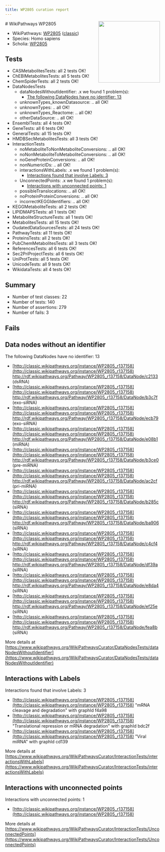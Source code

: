 ```yaml
---
title: WP2805 curation report
---
```


<img style="float: right; width: 200px" src="https://upload.wikimedia.org/wikipedia/commons/thumb/8/83/Wplogo_with_text_500.png/640px-Wplogo_with_text_500.png" />
# WikiPathways WP2805

* WikiPathways: [WP2805](https://wikipathways.org/pathways/WP2805) ([classic](https://classic.wikipathways.org/instance/WP2805))
* Species: Homo sapiens
* Scholia: [WP2805](https://scholia.toolforge.org/wikipathways/WP2805)
## Tests
* CASMetabolitesTests: all 2 tests OK!
* ChEBIMetabolitesTests: all 5 tests OK!
* ChemSpiderTests: all 2 tests OK!
* DataNodesTests
    * dataNodesWithoutIdentifier: .x we found 1 problem(s):
        * [The following DataNodes have no identifier: 13](#8792c493)
    * unknownTypes_knownDatasource: .. all OK!
    * unknownTypes: .. all OK!
    * unknownTypes_Reactome: .. all OK!
    * otherDataSource: .. all OK!
* EnsemblTests: all 4 tests OK!
* GeneTests: all 6 tests OK!
* GeneralTests: all 15 tests OK!
* HMDBSecMetabolitesTests: all 3 tests OK!
* InteractionTests
    * noMetaboliteToNonMetaboliteConversions: .. all OK!
    * noNonMetaboliteToMetaboliteConversions: .. all OK!
    * noGeneProteinConversions: .. all OK!
    * nonNumericIDs: .. all OK!
    * interactionsWithLabels: .x we found 1 problem(s):
        * [Interactions found that involve Labels: 3](#630d267a)
    * UnconnectedPoints: .x we found 1 problem(s):
        * [Interactions with unconnected points: 1](#35a61ad9)
    * possibleTranslocations: .. all OK!
    * noProteinProteinConversions: .. all OK!
    * incorrectKEGGIdentifiers: .. all OK!
* KEGGMetaboliteTests: all 2 tests OK!
* LIPIDMAPSTests: all 1 tests OK!
* MetaboliteStructureTests: all 1 tests OK!
* MetabolitesTests: all 15 tests OK!
* OudatedDataSourcesTests: all 24 tests OK!
* PathwayTests: all 11 tests OK!
* ProteinsTests: all 2 tests OK!
* PubChemMetabolitesTests: all 3 tests OK!
* ReferencesTests: all 6 tests OK!
* Sec2PriProjectTests: all 6 tests OK!
* UniProtTests: all 5 tests OK!
* UnicodeTests: all 9 tests OK!
* WikidataTests: all 4 tests OK!


## Summary

* Number of test classes: 22
* Number of tests: 140
* Number of assertions: 279
* Number of fails: 3

## Fails

<a name="8792c493" />

## Data nodes without an identifier

The following DataNodes have no identifier: 13

* [http://classic.wikipathways.org/instance/WP2805_r137158](http://classic.wikipathways.org/instance/WP2805_r137158) http://rdf.wikipathways.org/Pathway/WP2805_r137158/DataNode/c2133 (dsRNA)
* [http://classic.wikipathways.org/instance/WP2805_r137158](http://classic.wikipathways.org/instance/WP2805_r137158) http://rdf.wikipathways.org/Pathway/WP2805_r137158/DataNode/b3c7f (exo-siRNA)
* [http://classic.wikipathways.org/instance/WP2805_r137158](http://classic.wikipathways.org/instance/WP2805_r137158) http://rdf.wikipathways.org/Pathway/WP2805_r137158/DataNode/ecb79 (exo-siRNA)
* [http://classic.wikipathways.org/instance/WP2805_r137158](http://classic.wikipathways.org/instance/WP2805_r137158) http://rdf.wikipathways.org/Pathway/WP2805_r137158/DataNode/e08b1 (miRNA)
* [http://classic.wikipathways.org/instance/WP2805_r137158](http://classic.wikipathways.org/instance/WP2805_r137158) http://rdf.wikipathways.org/Pathway/WP2805_r137158/DataNode/b3ce0 (pre-miRNA)
* [http://classic.wikipathways.org/instance/WP2805_r137158](http://classic.wikipathways.org/instance/WP2805_r137158) http://rdf.wikipathways.org/Pathway/WP2805_r137158/DataNode/ac2cf (pri-miRNA)
* [http://classic.wikipathways.org/instance/WP2805_r137158](http://classic.wikipathways.org/instance/WP2805_r137158) http://rdf.wikipathways.org/Pathway/WP2805_r137158/DataNode/b285c (siRNA)
* [http://classic.wikipathways.org/instance/WP2805_r137158](http://classic.wikipathways.org/instance/WP2805_r137158) http://rdf.wikipathways.org/Pathway/WP2805_r137158/DataNode/ba906 (siRNA)
* [http://classic.wikipathways.org/instance/WP2805_r137158](http://classic.wikipathways.org/instance/WP2805_r137158) http://rdf.wikipathways.org/Pathway/WP2805_r137158/DataNode/c4cf4 (siRNA)
* [http://classic.wikipathways.org/instance/WP2805_r137158](http://classic.wikipathways.org/instance/WP2805_r137158) http://rdf.wikipathways.org/Pathway/WP2805_r137158/DataNode/df39a (siRNA)
* [http://classic.wikipathways.org/instance/WP2805_r137158](http://classic.wikipathways.org/instance/WP2805_r137158) http://rdf.wikipathways.org/Pathway/WP2805_r137158/DataNode/e8da4 (siRNA)
* [http://classic.wikipathways.org/instance/WP2805_r137158](http://classic.wikipathways.org/instance/WP2805_r137158) http://rdf.wikipathways.org/Pathway/WP2805_r137158/DataNode/ef25e (siRNA)
* [http://classic.wikipathways.org/instance/WP2805_r137158](http://classic.wikipathways.org/instance/WP2805_r137158) http://rdf.wikipathways.org/Pathway/WP2805_r137158/DataNode/fea8b (siRNA)


More details at [https://www.wikipathways.org/WikiPathwaysCurator/DataNodesTests/dataNodesWithoutIdentifier](https://www.wikipathways.org/WikiPathwaysCurator/DataNodesTests/dataNodesWithoutIdentifier)

<a name="630d267a" />

## Interactions with Labels

Interactions found that involve Labels: 3

* [http://classic.wikipathways.org/instance/WP2805_r137158](http://classic.wikipathways.org/instance/WP2805_r137158) "mRNA cleavage
and degradation" with graphId f4a98
* [http://classic.wikipathways.org/instance/WP2805_r137158](http://classic.wikipathways.org/instance/WP2805_r137158) "Translational repression
or mRNA degradation" with graphId bdc2f
* [http://classic.wikipathways.org/instance/WP2805_r137158](http://classic.wikipathways.org/instance/WP2805_r137158) "Viral miRNA" with graphId cd139


More details at [https://www.wikipathways.org/WikiPathwaysCurator/InteractionTests/interactionsWithLabels](https://www.wikipathways.org/WikiPathwaysCurator/InteractionTests/interactionsWithLabels)

<a name="35a61ad9" />

## Interactions with unconnected points

Interactions with unconnected points: 1

* [http://classic.wikipathways.org/instance/WP2805_r137158](http://classic.wikipathways.org/instance/WP2805_r137158)


More details at [https://www.wikipathways.org/WikiPathwaysCurator/InteractionTests/UnconnectedPoints](https://www.wikipathways.org/WikiPathwaysCurator/InteractionTests/UnconnectedPoints)

